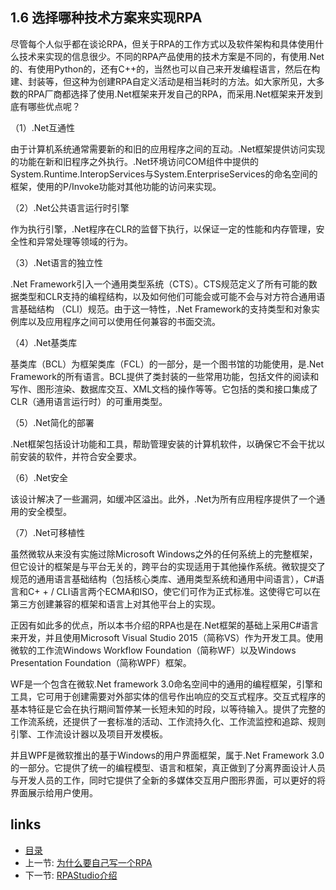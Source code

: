 ## 1.6 选择哪种技术方案来实现RPA

尽管每个人似乎都在谈论RPA，但关于RPA的工作方式以及软件架构和具体使用什么技术来实现的信息很少。不同的RPA产品使用的技术方案是不同的，有使用.Net的、有使用Python的，还有C++的，当然也可以自己来开发编程语言，然后在构建、封装等，但这种为创建RPA自定义活动是相当耗时的方法。如大家所见，大多数的RPA厂商都选择了使用.Net框架来开发自己的RPA，而采用.Net框架来开发到底有哪些优点呢？

（1）.Net互通性   

由于计算机系统通常需要新的和旧的应用程序之间的互动。.Net框架提供访问实现的功能在新和旧程序之外执行。.Net环境访问COM组件中提供的System.Runtime.InteropServices与System.EnterpriseServices的命名空间的框架，使用的P/Invoke功能对其他功能的访问来实现。

（2）.Net公共语言运行时引擎

作为执行引擎，.Net程序在CLR的监督下执行，以保证一定的性能和内存管理，安全性和异常处理等领域的行为。

（3）.Net语言的独立性  

 .Net Framework引入一个通用类型系统（CTS）。CTS规范定义了所有可能的数据类型和CLR支持的编程结构，以及如何他们可能会或可能不会与对方符合通用语言基础结构 （CLI）规范。由于这一特性，.Net Framework的支持类型和对象实例库以及应用程序之间可以使用任何兼容的书面交流。

（4）.Net基类库  

基类库（BCL）为框架类库（FCL）的一部分，是一个图书馆的功能使用，是.Net Framework的所有语言。BCL提供了类封装的一些常用功能，包括文件的阅读和写作、图形渲染、数据库交互、XML文档的操作等等。它包括的类和接口集成了CLR（通用语言运行时）的可重用类型。

（5）.Net简化的部署   

.Net框架包括设计功能和工具，帮助管理安装的计算机软件，以确保它不会干扰以前安装的软件，并符合安全要求。

（6）.Net安全   

该设计解决了一些漏洞，如缓冲区溢出。此外，.Net为所有应用程序提供了一个通用的安全模型。

（7）.Net可移植性

虽然微软从来没有实施过除Microsoft Windows之外的任何系统上的完整框架，但它设计的框架是与平台无关的，跨平台的实现适用于其他操作系统。微软提交了规范的通用语言基础结构（包括核心类库、通用类型系统和通用中间语言），C#语言和C+ + / CLI语言两个ECMA和ISO，使它们可作为正式标准。这使得它可以在第三方创建兼容的框架和语言上对其他平台上的实现。

正因有如此多的优点，所以本书介绍的RPA也是在.Net框架的基础上采用C#语言来开发，并且使用Microsoft Visual Studio 2015（简称VS）作为开发工具。使用微软的工作流Windows Workflow Foundation（简称WF）以及Windows Presentation Foundation（简称WPF）框架。

WF是一个包含在微软.Net framework 3.0命名空间中的通用的编程框架，引擎和工具，它可用于创建需要对外部实体的信号作出响应的交互式程序。交互式程序的基本特征是它会在执行期间暂停某一长短未知的时段，以等待输入。提供了完整的工作流系统，还提供了一套标准的活动、工作流持久化、工作流监控和追踪、规则引擎、工作流设计器以及项目开发模板。

并且WPF是微软推出的基于Windows的用户界面框架，属于.Net Framework 3.0的一部分。它提供了统一的编程模型、语言和框架，真正做到了分离界面设计人员与开发人员的工作，同时它提供了全新的多媒体交互用户图形界面，可以更好的将界面展示给用户使用。

## links
   * [目录](<preface.md>)
   * 上一节: [为什么要自己写一个RPA](<01.5.md>)
   * 下一节: [RPAStudio介绍](<01.7.md>)